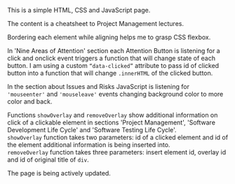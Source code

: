 This is a simple HTML, CSS and JavaScript page. 

The content is a cheatsheet to Project Management lectures.

Bordering each element while aligning helps me to grasp CSS flexbox.

In 'Nine Areas of Attention' section each Attention Button is listening for a click and onclick event triggers a function that will change state of each button. I am using a custom <code><q>data-clicked</q></code> attribute to pass id of clicked button into a function that will change <code>.innerHTML</code> of the clicked button.

In the section about Issues and Risks JavaScript is listening for <code>'mouseenter'</code> and <code>'mouseleave'</code> events changing background color to more color and back.

Functions <code>showOverlay</code> and <code>removeOverlay</code> show additional information on click of a clickable element in sections 'Project Management', 'Software Development Life Cycle' and 'Software Testing Life Cycle'.<br>
<code>showOverlay</code> function takes two parameters: id of a clicked element and id of the element additional information is being inserted into.<br>
<code>removeOverlay</code> function takes three parameters: insert element id, overlay id and id of original title of <code>div</code>.


The page is being actively updated.